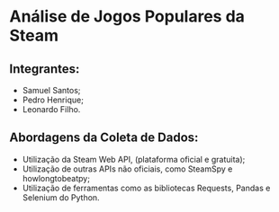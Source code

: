 # Análise de Jogos Populares da Steam

## Integrantes:
- Samuel Santos;
- Pedro Henrique;
- Leonardo Filho.

## Abordagens da Coleta de Dados:
- Utilização da Steam Web API, (plataforma oficial e gratuita);
- Utilização de outras APIs não oficiais, como SteamSpy e howlongtobeatpy;
- Utilização de ferramentas como as bibliotecas Requests, Pandas e Selenium do Python.
